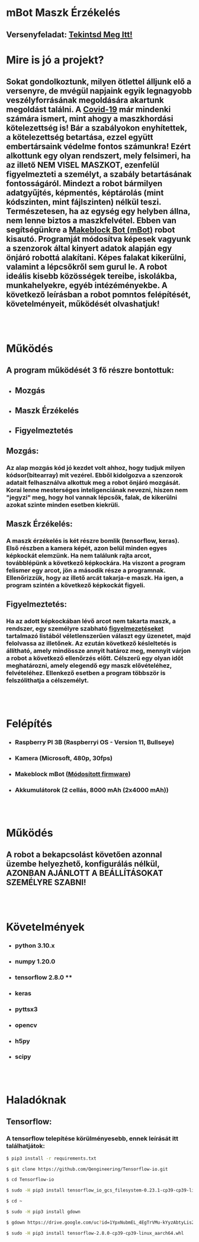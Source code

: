 # mBot Maszk Érzékelés
## Versenyfeladat: [Tekintsd Meg Itt!](https://www.inf.u-szeged.hu/sziiv)

# Mire is jó a projekt?
## Sokat gondolkoztunk, milyen ötlettel álljunk elő a versenyre, de mvégül napjaink egyik legnagyobb veszélyforrásának megoldására akartunk megoldást találni. A [Covid-19](https://hu.wikipedia.org/wiki/Covid19) már mindenki számára ismert, mint ahogy a maszkhordási kötelezettség is! Bár a szabályokon enyhítettek, a kötelezettség betartása, ezzel együtt embertársaink védelme fontos számunkra! Ezért alkottunk egy olyan rendszert, mely felsimeri, ha az illető **NEM VISEL MASZKOT**, ezenfelül figyelmezteti a személyt, a szabály betartásának fontosságáról. Mindezt a robot bármilyen adatgyűjtés, képmentés, képtárolás (mint kódszinten, mint fájlszinten) nélkül teszi. Természetesen, ha az egység egy helyben állna, nem lenne biztos a maszkfelvétel. Ebben van segítségünkre a [Makeblock Bot (mBot)](https://www.makeblock.com/steam-kits/mbot) robot kisautó. Programját módosítva képesek vagyunk a szenzorok által kinyert adatok alapján egy önjáró robottá alakítani. Képes falakat kikerülni, valamint a lépcsőkről sem gurul le. A robot ideális kisebb közösségek tereibe, iskolákba, munkahelyekre, egyéb intézéményekbe. A következő leírásban a robot pomntos felépítését, követelményeit, működését olvashatjuk!

<br><br>

# Működés
## A program működését 3 fő részre bontottuk:
- ## Mozgás
- ## Maszk Érzékelés
- ## Figyelmeztetés

## Mozgás:
### Az alap mozgás kód jó kezdet volt ahhoz, hogy tudjuk milyen kódsor(bitearray) mit vezérel. Ebből kidolgozva a szenzorok adatait felhasználva alkottuk meg a robot önjáró mozgását. Korai lenne mesterséges inteligenciának nevezni, hiszen nem "jegyzi" meg, hogy hol vannak lépcsők, falak, de kikerülni azokat szinte minden esetben kiekrüli.

## Maszk Érzékelés:
### A maszk érzékelés is két részre bomlik (tensorflow, keras). Első részben a kamera képét, azon belül minden egyes képkockát elemzünk. Ha nem találunk rajta arcot, továbblépünk a következő képkockára. Ha viszont a program felismer egy arcot, jön a második része a programnak. Ellenőrizzük, hogy az illető arcát takarja-e maszk. Ha igen, a program szintén a következő képkockát figyeli.

## Figyelmeztetés:
### Ha az adott képkockában lévő arcot nem takarta maszk, a rendszer, egy személyre szabható [figyelmezetéseket](https://github.com/tcgmilan/mbot-mask-detection/blob/master/figyelmeztetesek.txt) tartalmazó listából véletlenszerűen választ egy üzenetet, majd felolvassa az illetőnek. Az ezután következő késleltetés is állítható, amely mindössze annyit határoz meg, mennyit várjon a robot a következő ellenőrzés előtt. Célszerű egy olyan időt meghatározni, amely elegendő egy maszk elővételéhez, felvételéhez. Ellenkező esetben a program többször is felszólithatja a célszemélyt.

<br><br>

# Felépítés
- ### Raspberry PI 3B (Raspberryi OS - Version 11, Bullseye)
- ### Kamera (Microsoft, 480p, 30fps)
- ### Makeblock mBot ([Módosított firmware](https://github.com/tcgmilan/mbot-mask-detection/tree/dev/mbot_firmware))
- ### Akkumulátorok (2 cellás, 8000 mAh (2x4000 mAh))

<br><br>

# Működés
## A robot a bekapcsolást követően azonnal üzembe helyezhető, konfigurálás nélkül, **AZONBAN AJÁNLOTT A BEÁLLÍTÁSOKAT SZEMÉLYRE SZABNI!**

<br><br>

# Követelmények
- ### python 3.10.x
- ### numpy 1.20.0
- ### tensorflow 2.8.0 **
- ### keras
- ### pyttsx3
- ### opencv
- ### h5py
- ### scipy

<br><br>

# Haladóknak
## Tensorflow:
### A tensorflow telepítése körülményesebb, ennek leírását itt találhatjátok:
```bash
$ pip3 install -r requirements.txt

$ git clone https://github.com/Qengineering/Tensorflow-io.git

$ cd Tensorflow-io

$ sudo -H pip3 install tensorflow_io_gcs_filesystem-0.23.1-cp39-cp39-linux_aarch64.whl

$ cd ~

$ sudo -H pip3 install gdown

$ gdown https://drive.google.com/uc?id=1YpxNubmEL_4EgTrVMu-kYyzAbtyLis29

$ sudo -H pip3 install tensorflow-2.8.0-cp39-cp39-linux_aarch64.whl
```
